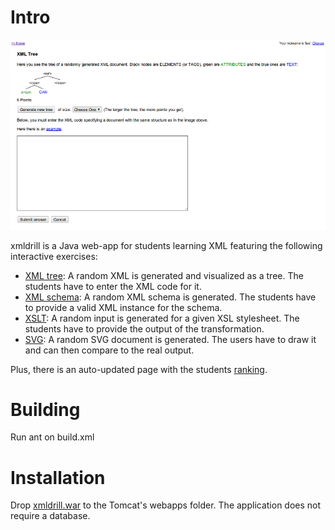 Intro
=====

![xmldrill - XML tree exercise](https://github.com/ilyabo/xmldrill/raw/master/doc/screenshots/xmltree-sm.png)

xmldrill is a Java web-app for students learning XML featuring the following interactive exercises:

- [XML tree](https://github.com/ilyabo/xmldrill/raw/master/doc/screenshots/xmltree-compare.png): A random XML is generated and visualized as a tree. The students have to enter the XML code for it.
- [XML schema](https://github.com/ilyabo/xmldrill/raw/master/doc/screenshots/xmlschema.png): A random XML schema is generated. The students have to provide a valid XML instance for the schema. 
- [XSLT](https://github.com/ilyabo/xmldrill/raw/master/doc/screenshots/xslt.png): A random input is generated for a given XSL stylesheet. The students have to provide the output of the transformation. 
- [SVG](https://github.com/ilyabo/xmldrill/raw/master/doc/screenshots/svg.png): A random SVG document is generated. The users have to draw it and can then compare to the real output. 


Plus, there is an auto-updated page with the students [ranking](https://github.com/ilyabo/xmldrill/raw/master/doc/screenshots/ranking.png).


Building
========
Run ant on build.xml 


Installation
============
Drop [xmldrill.war](https://github.com/downloads/ilyabo/xmldrill/xmldrill.war) to the Tomcat's webapps folder. The application does not require a database. 


